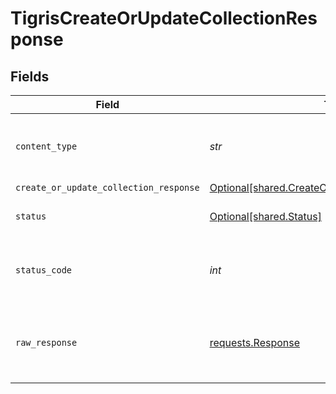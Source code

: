# TigrisCreateOrUpdateCollectionResponse


## Fields

| Field                                                                                                        | Type                                                                                                         | Required                                                                                                     | Description                                                                                                  |
| ------------------------------------------------------------------------------------------------------------ | ------------------------------------------------------------------------------------------------------------ | ------------------------------------------------------------------------------------------------------------ | ------------------------------------------------------------------------------------------------------------ |
| `content_type`                                                                                               | *str*                                                                                                        | :heavy_check_mark:                                                                                           | HTTP response content type for this operation                                                                |
| `create_or_update_collection_response`                                                                       | [Optional[shared.CreateOrUpdateCollectionResponse]](../../models/shared/createorupdatecollectionresponse.md) | :heavy_minus_sign:                                                                                           | OK                                                                                                           |
| `status`                                                                                                     | [Optional[shared.Status]](../../models/shared/status.md)                                                     | :heavy_minus_sign:                                                                                           | Default error response                                                                                       |
| `status_code`                                                                                                | *int*                                                                                                        | :heavy_check_mark:                                                                                           | HTTP response status code for this operation                                                                 |
| `raw_response`                                                                                               | [requests.Response](https://requests.readthedocs.io/en/latest/api/#requests.Response)                        | :heavy_minus_sign:                                                                                           | Raw HTTP response; suitable for custom response parsing                                                      |